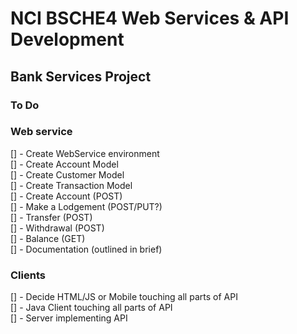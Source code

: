 # NCI BSCHE4 Web Services & API Development  
## Bank Services Project  

### To Do
### Web service    
[] - Create WebService environment  
[] - Create Account Model  
[] - Create Customer Model  
[] - Create Transaction Model  
[] - Create Account (POST)  
[] - Make a Lodgement (POST/PUT?)   
[] - Transfer (POST)  
[] - Withdrawal (POST)  
[] - Balance (GET)  
[] - Documentation (outlined in brief)

### Clients
[] - Decide HTML/JS or Mobile touching all parts of API  
[] - Java Client touching all parts of API  
[] - Server implementing API  
